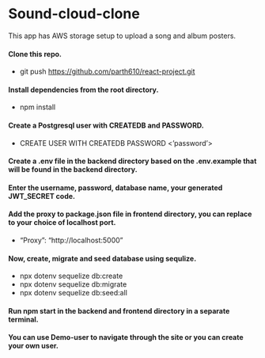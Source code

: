 # Sound-cloud-clone

This app has AWS storage setup to upload a song and album posters.

#### Clone this repo.
 * git push https://github.com/parth610/react-project.git
#### Install dependencies from the root directory.
 * npm install
#### Create a Postgresql user with CREATEDB and PASSWORD.
 * CREATE USER <name> WITH CREATEDB PASSWORD <’password’>
#### Create a .env file in the backend directory based on the .env.example that will be found in the backend directory.
#### Enter the username, password, database name, your generated JWT_SECRET code.
#### Add the proxy to package.json file in frontend directory, you can replace to your choice of localhost port.
 * “Proxy”: “http://localhost:5000”
#### Now, create, migrate and seed database using sequlize.
* npx dotenv sequelize db:create
* npx dotenv sequelize db:migrate
* npx dotenv sequelize db:seed:all
#### Run npm start in the backend and frontend directory in a separate terminal.
#### You can use Demo-user to navigate through the site or you can create your own user.
